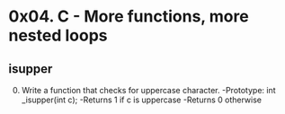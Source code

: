 # 0x04. C - More functions, more nested loops
## isupper
0) Write a function that checks for uppercase character.
   -Prototype: int _isupper(int c);
   -Returns 1 if c is uppercase
   -Returns 0 otherwise
